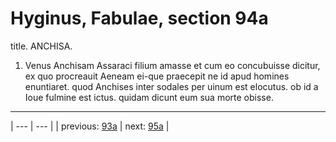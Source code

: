 # Hyginus, Fabulae, section 94a

title. ANCHISA.



1. Venus Anchisam Assaraci filium amasse et cum eo concubuisse dicitur, ex quo procreauit Aeneam ei-que praecepit ne id apud homines enuntiaret. quod Anchises inter sodales per uinum est elocutus. ob id a Ioue fulmine est ictus. quidam dicunt eum sua morte obisse.



---

| --- | --- |
| previous: [93a](../93a/) | next: [95a](../95a/) |